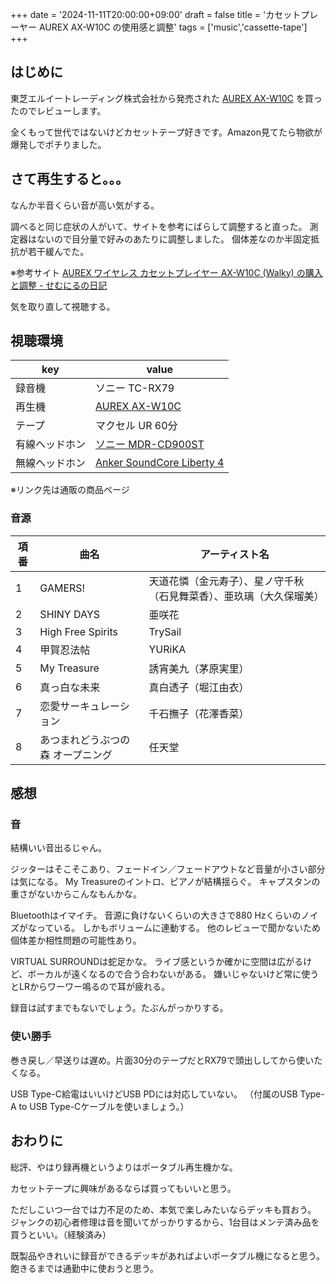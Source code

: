 +++
date = '2024-11-11T20:00:00+09:00'
draft = false
title = 'カセットプレーヤー AUREX AX-W10C の使用感と調整'
tags = ['music','cassette-tape']
+++

## はじめに

東芝エルイートレーディング株式会社から発売された
[AUREX AX-W10C](https://aurex.jp/products/ax-w10c/) を買ったのでレビューします。

全くもって世代ではないけどカセットテープ好きです。Amazon見てたら物欲が爆発しでポチりました。

## さて再生すると。。。

なんか半音くらい音が高い気がする。

調べると同じ症状の人がいて、サイトを参考にばらして調整すると直った。
測定器はないので目分量で好みのあたりに調整しました。
個体差なのか半固定抵抗が若干緩んでた。

※参考サイト
[AUREX ワイヤレス カセットプレイヤー AX-W10C (Walky) の購入と調整 - せむにるの日記](https://blog.semnil.com/post-1031.html)

気を取り直して視聴する。

## 視聴環境

|key|value|
|-|-|
|録音機|ソニー TC-RX79|
|再生機|[AUREX AX-W10C](https://amzn.to/40CoUvC)|
|テープ|マクセル UR 60分|
|有線ヘッドホン|[ソニー MDR-CD900ST](https://www.soundhouse.co.jp/products/detail/item/71265/)|
|無線ヘッドホン|[Anker SoundCore Liberty 4](https://amzn.to/4fIxKwc)|

※リンク先は通販の商品ページ

### 音源

|項番|曲名|アーティスト名|
|-|-|-|
|1|GAMERS!|天道花憐（金元寿子）、星ノ守千秋（石見舞菜香）、亜玖璃（大久保瑠美）|
|2|SHINY DAYS|亜咲花|
|3|High Free Spirits|TrySail|
|4|甲賀忍法帖|YURiKA|
|5|My Treasure|誘宵美九（茅原実里）|
|6|真っ白な未来|真白透子（堀江由衣）|
|7|恋愛サーキュレーション|千石撫子（花澤香菜）|
|8|あつまれどうぶつの森 オープニング|任天堂|

## 感想

### 音

結構いい音出るじゃん。

ジッターはそこそこあり、フェードイン／フェードアウトなど音量が小さい部分は気になる。
My Treasureのイントロ、ピアノが結構揺らぐ。
キャプスタンの重さがないからこんなもんかな。

Bluetoothはイマイチ。
音源に負けないくらいの大きさで880 Hzくらいのノイズがなっている。
しかもボリュームに連動する。
他のレビューで聞かないため個体差か相性問題の可能性あり。

VIRTUAL SURROUNDは蛇足かな。
ライブ感というか確かに空間は広がるけど、ボーカルが遠くなるので合う合わないがある。
嫌いじゃないけど常に使うとLRからワーワー鳴るので耳が疲れる。

録音は試すまでもないでしょう。たぶんがっかりする。

### 使い勝手

巻き戻し／早送りは遅め。片面30分のテープだとRX79で頭出ししてから使いたくなる。

USB Type-C給電はいいけどUSB PDには対応していない。
（付属のUSB Type-A to USB Type-Cケーブルを使いましょう。）

## おわりに

総評、やはり録再機というよりはポータブル再生機かな。

カセットテープに興味があるならば買ってもいいと思う。

ただしこいつ一台では力不足のため、本気で楽しみたいならデッキも買おう。
ジャンクの初心者修理は音を聞いてがっかりするから、1台目はメンテ済み品を買うといい。（経験済み）

既製品やきれいに録音ができるデッキがあればよいポータブル機になると思う。
飽きるまでは通勤中に使おうと思う。
